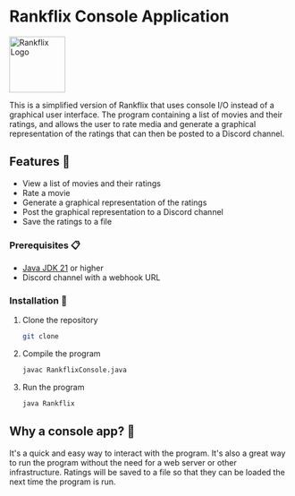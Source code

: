 # Rankflix Console Application

<img src="https://i.imgur.com/0zPGFfd.png" alt="Rankflix Logo" width="100"/>

This is a simplified version of Rankflix that uses console I/O instead of a graphical user interface.
The program containing a list of movies and their ratings, and allows the user to rate media and generate a graphical
representation
of the ratings that can then be posted to a Discord channel.

## Features 🌟

- View a list of movies and their ratings
- Rate a movie
- Generate a graphical representation of the ratings
- Post the graphical representation to a Discord channel
- Save the ratings to a file

### Prerequisites 📋

- [Java JDK 21](https://www.oracle.com/java/technologies/downloads/#java21) or higher
- Discord channel with a webhook URL

### Installation 🔧

1. Clone the repository
   ```sh
   git clone
    ```
2. Compile the program
    ```sh
    javac RankflixConsole.java
    ```
3. Run the program
   ```sh
   java Rankflix
   ```

## Why a console app? 🤔

It's a quick and easy way to interact with the program. It's also a
great
way to run the program without the need for a web server or other infrastructure.
Ratings will be saved to a file so that they can be loaded the next time the program is run.
